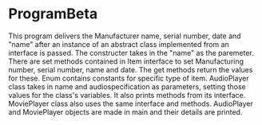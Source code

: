 # ProgramBeta
This program delivers the Manufacturer name, serial number, date and "name" after an instance of an abstract class implemented from an interface is passed. The constructer takes in the "name" as the paremeter. There are set methods contained in Item interface to set Manufacturing number, serial number, name and date. The get methods return the values for these. Enum contains constants for specific type of item. AudioPlayer class takes in name and audiospecification as parameters, setting those values for the class's variables. It also prints methods from its interface. MoviePlayer class also uses the same interface and methods. AudioPlayer and MoviePlayer objects are made in main and their details are printed.
